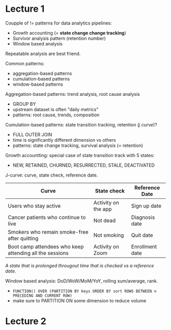 # Lecture 1

Coupple of != patterns for data analytics pipelines:
- Growth accounting (= **state change change tracking**)
- Survivor analysis pattern (retention number)
- Window based analysis

Repeatable analysis are best friend.

Common patterns:
- aggregation-based patterns
- cumulation-based patterns
- window-based patterns

Aggregation-based patterns: trend analysis, root cause analysis
- GROUP BY
- upstream dataset is often "daily metrics"
- patterns: root cause, trends, composition

Cumulation-based patterns: state transition tracking, retention (*j curve*)?
- FULL OUTER JOIN
- time is significantly different dimension vs others
- patterns: state change tracking, survival analysis (= retention)

Growth accountting: special case of state transition track with 5 states:
- NEW, RETAINED, CHURNED, RESURRECTED, STALE, DEACTIVATED

J-curve: curve, state check, reference date.

|Curve                                                  |State check        |Reference Date  |
|-------------------------------------------------------|-------------------|----------------|
|Users who stay active                                  |Activity on the app|Sign up date    |
|Cancer patients who continue to live                   |Not dead           |Diagnosis date  |
|Smokers who remain smoke-free after quitting           |Not smoking        |Quit date       |
|Boot camp attendees who keep attending all the sessions|Activity on Zoom   |Enrollment date |

*A state that is prolonged througout time that is checked vs a reference date*.

Window based analysis: DoD/WoW/MoM/YoY, rolling sum/average, rank.
- `FUNCTION() OVER (PARTITION BY keys ORDER BY sort ROWS BETWEEN n PRECEDING AND CURRENT ROW)`
- make sure to PARTITION ON some dimension to reduce volume

# Lecture 2

